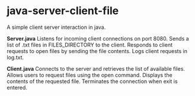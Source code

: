 # java-server-client-file
A simple client server interaction in java.


**Server.java**
Listens for incoming client connections on port 8080.
Sends a list of .txt files in FILES_DIRECTORY to the client.
Responds to client requests to open files by sending the file contents.
Logs client requests in log.txt.

**Client.java**
Connects to the server and retrieves the list of available files.
Allows users to request files using the open <filename> command.
Displays the contents of the requested file.
Terminates the connection when exit is entered.
